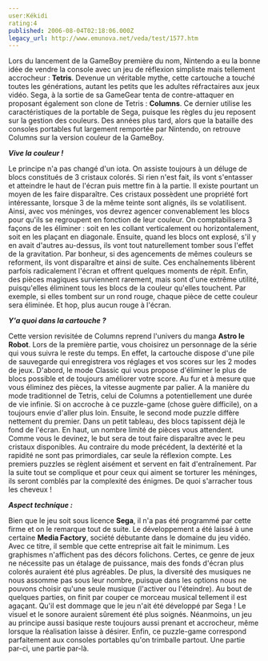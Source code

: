 ```yaml
---
user:Kékidi
rating:4
published: 2006-08-04T02:18:06.000Z
legacy_url: http://www.emunova.net/veda/test/1577.htm
---
```

Lors du lancement de la GameBoy première du nom, Nintendo a eu la bonne idée de vendre la console avec un jeu de réflexion simpliste mais tellement accrocheur : **Tetris**. Devenue un véritable mythe, cette cartouche a touché toutes les générations, autant les petits que les adultes réfractaires aux jeux vidéo. Sega, à la sortie de sa GameGear tenta de contre-attaquer en proposant également son clone de Tetris : **Columns**. Ce dernier utilise les caractéristiques de la portable de Sega, puisque les règles du jeu reposent sur la gestion des couleurs. Des années plus tard, alors que la bataille des consoles portables fut largement remportée par Nintendo, on retrouve Columns sur la version couleur de la GameBoy.  

  

_**Vive la couleur !**_  

  

Le principe n'a pas changé d'un iota. On assiste toujours à un déluge de blocs constitués de 3 cristaux colorés. Si rien n'est fait, ils vont s'entasser et atteindre le haut de l'écran puis mettre fin à la partie. Il existe pourtant un moyen de les faire disparaître. Ces cristaux possèdent une propriété fort intéressante, lorsque 3 de la même teinte sont alignés, ils se volatilisent. Ainsi, avec vos méninges, vos devrez agencer convenablement les blocs pour qu'ils se regroupent en fonction de leur couleur. On comptabilisera 3 façons de les éliminer : soit en les collant verticalement ou horizontalement, soit en les plaçant en diagonale. Ensuite, quand les blocs ont explosé, s'il y en avait d'autres au-dessus, ils vont tout naturellement tomber sous l'effet de la gravitation. Par bonheur, si des agencements de mêmes couleurs se reforment, ils vont disparaître et ainsi de suite. Ces enchaînements libèrent parfois radicalement l'écran et offrent quelques moments de répit. Enfin, des pièces magiques surviennent rarement, mais sont d'une extrême utilité, puisqu'elles éliminent tous les blocs de la couleur qu'elles touchent. Par exemple, si elles tombent sur un rond rouge, chaque pièce de cette couleur sera éliminée. Et hop, plus aucun rouge à l'écran.  

  

_**Y'a quoi dans la cartouche ?**_  

  

Cette version revisitée de Columns reprend l'univers du manga **Astro le Robot**. Lors de la première partie, vous choisirez un personnage de la série qui vous suivra le reste du temps. En effet, la cartouche dispose d'une pile de sauvegarde qui enregistrera vos réglages et vos scores sur les 2 modes de jeux. D'abord, le mode Classic qui vous propose d'éliminer le plus de blocs possible et de toujours améliorer votre score. Au fur et à mesure que vous éliminez des pièces, la vitesse augmente par palier. A la manière du mode traditionnel de Tetris, celui de Columns a potentiellement une durée de vie infinie. Si on accroche à ce puzzle-game (chose guère difficile), on a toujours envie d'aller plus loin. Ensuite, le second mode puzzle diffère nettement du premier. Dans un petit tableau, des blocs tapissent déjà le fond de l'écran. En haut, un nombre limité de pièces vous attendent. Comme vous le devinez, le but sera de tout faire disparaître avec le peu cristaux disponibles. Au contraire du mode précédent, la dextérité et la rapidité ne sont pas primordiales, car seule la réflexion compte. Les premiers puzzles se règlent aisément et servent en fait d'entraînement. Par la suite tout se complique et pour ceux qui aiment se torturer les méninges, ils seront comblés par la complexité des énigmes. De quoi s'arracher tous les cheveux !  

  

_**Aspect technique :**_  

  

Bien que le jeu soit sous licence **Sega**, il n'a pas été programmé par cette firme et on le remarque tout de suite. Le développement a été laissé à une certaine **Media Factory**, société débutante dans le domaine du jeu vidéo. Avec ce titre, il semble que cette entreprise ait fait le minimum. Les graphismes n'affichent pas des décors folichons. Certes, ce genre de jeux ne nécessite pas un étalage de puissance, mais des fonds d'écran plus colorés auraient été plus agréables. De plus, la diversité des musiques ne nous assomme pas sous leur nombre, puisque dans les options nous ne pouvons choisir qu'une seule musique (l'activer ou l'éteindre). Au bout de quelques parties, on finit par couper ce morceau musical tellement il est agaçant. Qu'il est dommage que le jeu n'ait été développé par Sega ! Le visuel et le sonore auraient sûrement été plus soignés. Néanmoins, un jeu au principe aussi basique reste toujours aussi prenant et accrocheur, même lorsque la réalisation laisse à désirer. Enfin, ce puzzle-game correspond parfaitement aux consoles portables qu'on trimballe partout. Une partie par-ci, une partie par-là.